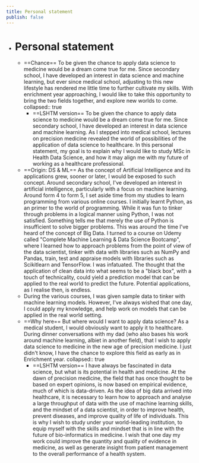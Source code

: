 ```yaml
---
title: Personal statement
publish: false
---
```


- # Personal statement
	- ==Chance== To be given the chance to apply data science to medicine would be a dream come true for me. Since secondary school, I have developed an interest in data science and machine learning, but ever since medical school, adjusting to this new lifestyle has rendered me little time to further cultivate my skills. With enrichment year approaching, I would like to take this opportunity to bring the two fields together, and explore new worlds to come.
	  collapsed:: true
		- ==LSHTM version== To be given the chance to apply data science to medicine would be a dream come true for me. Since secondary school, I have developed an interest in data science and machine learning. As I stepped into medical school, lectures on precision medicine revealed the world of possibilities of the application of data science to healthcare. In this personal statement, my goal is to explain why I would like to study MSc in Health Data Science, and how it may align me with my future of working as a healthcare professional.
	- ==Origin: DS & ML== As the concept of Artificial Intelligence and its applications grew, sooner or later, I would be exposed to such concept. Around secondary school, I've developed an interest in artificial intelligence, particularly with a focus on machine learning. Around form 4 to form 5, I set aside time from my studies to learn programming from various online courses. I initially learnt Python, as an primer to the world of programming. While it was fun to tinker through problems in a logical manner using Python, I was not satisfied. Something tells me that merely the use of Python is insufficient to solve bigger problems. This was around the time I've heard of the concept of Big Data. I turned to a course on Udemy called "Complete Machine Learning & Data Science Bootcamp", where I learned how to approach problems from the point of view of the data scientist, tinker with data with libraries such as NumPy and Pandas, train, test and appraise models with libraries such as Scikitlearn and TensorFlow. I was infatuated. The thought that the application of clean data into what seems to be a "black box", with a touch of technicality, could yield a prediction model that can be applied to the real world to predict the future. Potential applications, as I realise then, is endless.
	- During the various courses, I was given sample data to tinker with machine learning models. However, I've always wished that one day, I could apply my knowledge, and help work on models that can be applied in the real world setting.
	- ==Why here== But where would I want to apply data science? As a medical student, I would obviously want to apply it to healthcare. During dinner conversations with my dad (who also bases his work around machine learning, albiet in another field), that I wish to apply data science to medicine in the new age of precision medicine. I just didn't know, I have the chance to explore this field as early as in Enrichment year.
	  collapsed:: true
		- ==LSHTM version== I have always be fascinated in data science, but what is its potential in health and medicine. At the dawn of precision medicine, the field that has once thought to be based on expert opinions, is now based on empirical evidence, much of which is data-driven. As the idea of big data arrived into healthcare, it is necessary to learn how to approach and analyse a large throughput of data with the use of machine learning skills, and the mindset of a data scientist, in order to improve health, prevent diseases, and improve quality of life of individuals. This is why I wish to study under your world-leading institution, to equip myself with the skills and mindset that is in line with the future of bio-informatics in medicine. I wish that one day my work could improve the quantity and quality of evidence in medicine, as well as generate insight from patient management to the overall performance of a health system.